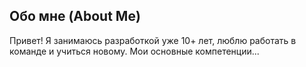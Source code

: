## Обо мне (About Me)
Привет! Я занимаюсь разработкой уже 10+ лет, люблю работать в команде и учиться новому. 
Мои основные компетенции...
